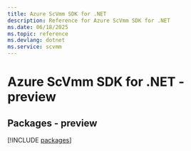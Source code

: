 ```yaml
---
title: Azure ScVmm SDK for .NET
description: Reference for Azure ScVmm SDK for .NET
ms.date: 06/18/2025
ms.topic: reference
ms.devlang: dotnet
ms.service: scvmm
---
```

# Azure ScVmm SDK for .NET - preview
## Packages - preview
[!INCLUDE [packages](scvmm-index.md)]